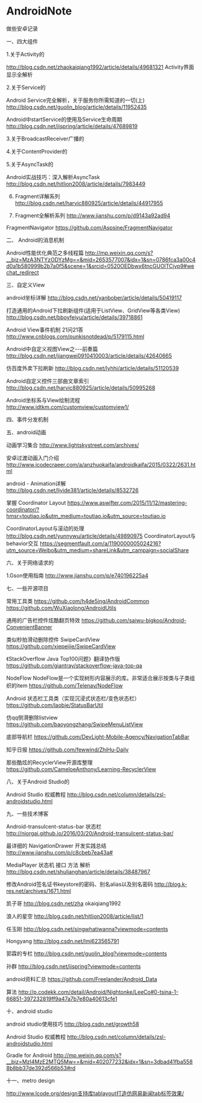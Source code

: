 # AndroidNote

做些安卓记录

一、四大组件

1.关于Activity的

http://blog.csdn.net/zhaokaiqiang1992/article/details/49681321 Activity界面显示全解析

2.关于Service的

Android Service完全解析，关于服务你所需知道的一切(上) http://blog.csdn.net/guolin_blog/article/details/11952435

Android中startService的使用及Service生命周期          http://blog.csdn.net/iispring/article/details/47689819

3.关于BroadcastReceiver广播的

4.关于ContentProvider的

5.关于AsyncTask的

Android实战技巧：深入解析AsyncTask  http://blog.csdn.net/hitlion2008/article/details/7983449

6. Fragment详解系列 http://blog.csdn.net/harvic880925/article/details/44917955

7. Fragment全解析系列         http://www.jianshu.com/p/d9143a92ad94

FragmentNavigator          https://github.com/Aspsine/FragmentNavigator

二、 Android的消息机制

Android性能优化典范之多线程篇 http://mp.weixin.qq.com/s?__biz=MzA3NTYzODYzMg==&mid=2653577007&idx=1&sn=0786fca3a00c4d0a1b580999b2b7a0f5&scene=1&srcid=0520OEDbwx6tncGUOlTCjvp9#wechat_redirect

三、自定义View

android坐标详解       http://blog.csdn.net/yanbober/article/details/50419117

打造通用的Android下拉刷新组件(适用于ListView、GridView等各类View)  http://blog.csdn.net/bboyfeiyu/article/details/39718861

Android View事件机制 21问21答 http://www.cnblogs.com/punkisnotdead/p/5179115.html

Android中自定义视图View之---前奏篇 http://blog.csdn.net/jiangwei0910410003/article/details/42640665

仿百度外卖下拉刷新           http://blog.csdn.net/lyhhj/article/details/51120539

Android自定义控件三部曲文章索引 http://blog.csdn.net/harvic880925/article/details/50995268

Android坐标系与View绘制流程 http://www.idtkm.com/customview/customview1/

四、事件分发机制

五、android动画

动画学习集合   http://www.lightskystreet.com/archives/

安卓过渡动画入门介绍  http://www.jcodecraeer.com/a/anzhuokaifa/androidkaifa/2015/0322/2631.html

android - Animation详解 http://blog.csdn.net/liyide381/article/details/8532726

掌握 Coordinator Layout   https://www.aswifter.com/2015/11/12/mastering-coordinator/?hmsr=toutiao.io&utm_medium=toutiao.io&utm_source=toutiao.io

CoordinatorLayout与滚动的处理  http://blog.csdn.net/yunnywu/article/details/49890975
CoordinatorLayout与behavior交互 https://segmentfault.com/a/1190000005024216?utm_source=Weibo&utm_medium=shareLink&utm_campaign=socialShare

六、关于网络请求的

1.Gson使用指南 http://www.jianshu.com/p/e740196225a4

七、一些开源项目

常用工具类 https://github.com/h4de5ing/AndroidCommon   https://github.com/WuXiaolong/AndroidUtils


通用的广告栏控件炫酷翻页特效  https://github.com/saiwu-bigkoo/Android-ConvenientBanner

类似秒拍滑动删除控件 SwipeCardView  https://github.com/xiepeijie/SwipeCardView

《StackOverflow Java Top100问题》翻译协作版  https://github.com/giantray/stackoverflow-java-top-qa

NodeFlow NodeFlow是一个实现树形内容展示的库。非常适合展示按类与子类组织的item   https://github.com/Telenav/NodeFlow

Android 状态栏工具类（实现沉浸式状态栏/变色状态栏） https://github.com/laobie/StatusBarUtil

仿qq侧滑删除listview https://github.com/baoyongzhang/SwipeMenuListView

底部导航栏   https://github.com/DevLight-Mobile-Agency/NavigationTabBar

知乎日报     https://github.com/fewwind/ZhiHu-Daily

那些酷炫的RecyclerView开源库整理 https://github.com/CameloeAnthony/Learning-RecyclerView

八、关于Android Studio的

Android Studio 权威教程     http://blog.csdn.net/column/details/zsl-androidstudio.html

九、一些技术博客

Android-transulcent-status-bar 状态栏  http://niorgai.github.io/2016/03/20/Android-transulcent-status-bar/

最详细的 NavigationDrawer 开发实践总结  http://www.jianshu.com/p/c8cbeb7ea43a#

MediaPlayer 状态机 接口 方法 解析 http://blog.csdn.net/shulianghan/article/details/38487967

修改Android签名证书keystore的密码、别名alias以及别名密码 http://blog.k-res.net/archives/1671.html

凯子哥      http://blog.csdn.net/zha okaiqiang1992

浪人的星空  http://blog.csdn.net/hitlion2008/article/list/1

任玉刚      http://blog.csdn.net/singwhatiwanna?viewmode=contents

Hongyang    http://blog.csdn.net/lmj623565791

郭霖的专栏            http://blog.csdn.net/guolin_blog?viewmode=contents

孙群                  http://blog.csdn.net/iispring?viewmode=contents 

android资料汇总       https://github.com/Freelander/Android_Data

算法                  http://p.codekk.com/detail/Android/Nightonke/LeeCo#0-tsina-1-66851-397232819ff9a47a7b7e80a40613cfe1

十、android studio

android studio使用技巧    http://blog.csdn.net/growth58

Android Studio 权威教程   http://blog.csdn.net/column/details/zsl-androidstudio.html

Gradle for Android      http://mp.weixin.qq.com/s?__biz=MzI4MzE2MTQ5Mw==&mid=402077232&idx=1&sn=3dbad41fba5588b8bb37de392d566b53#rd

十一、metro design

http://www.lcode.org/design支持库tablayout打造仿网易新闻tab标签效果/

